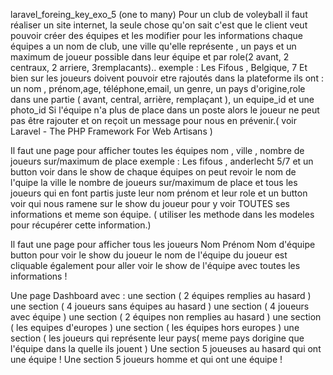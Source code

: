 laravel_foreing_key_exo_5 (one to many)
Pour un club de voleyball il faut réaliser un site internet, la seule chose qu'on sait c'est que le client veut pouvoir créer des équipes et les modifier
pour les informations chaque équipes a un nom de club, une ville qu'elle représente , un pays et un maximum de joueur possible dans leur équipe et par role(2 avant, 2 centraux, 2 arriere, 3remplacants)..
exemple : Les Fifous , Belgique, 7
Et bien sur les joueurs doivent pouvoir etre rajoutés dans la plateforme
ils ont : un nom , prénom,age, téléphone,email, un genre, un pays d'origine,role dans une partie ( avant, central, arrière, remplaçant ), un equipe_id et une photo_id
Si l'équipe n'a plus de place dans un poste alors le joueur ne peut pas être rajouter et on reçoit un message pour nous en prévenir.( voir Laravel - The PHP Framework For Web Artisans )

Il faut une page pour afficher toutes les équipes
nom , ville , nombre de joueurs sur/maximum de place
exemple :
Les fifous , anderlecht 5/7 et un button voir
dans le show de chaque équipes on peut revoir le nom de l'quipe la ville le nombre de joueurs sur/maximum de place et tous les joueurs qui en font partis juste leur nom prénom et leur role et un button voir qui nous ramene sur le show du joueur pour y voir TOUTES ses informations et meme son équipe. ( utiliser les methode dans les modeles pour récupérer cette information.)

Il faut une page pour afficher tous les joueurs
Nom Prénom Nom d'équipe button pour voir le show du joueur
le nom de l'équipe du joueur est cliquable également pour aller voir le show de l'équipe avec toutes les informations !

Une page Dashboard avec :
une section ( 2 équipes remplies au hasard )
une section ( 4 joueurs sans équipes au hasard )
une section ( 4 joueurs avec équipe )
une section ( 2 équipes non remplies au hasard )
une section ( les equipes d'europes )
une section ( les équipes hors europes )
une section ( les joueurs qui représente leur pays( meme pays dorigine que l'équipe dans la quelle ils jouent )
Une section 5 joueuses au hasard qui ont une équipe !
Une section 5 joueurs homme et qui ont une équipe !